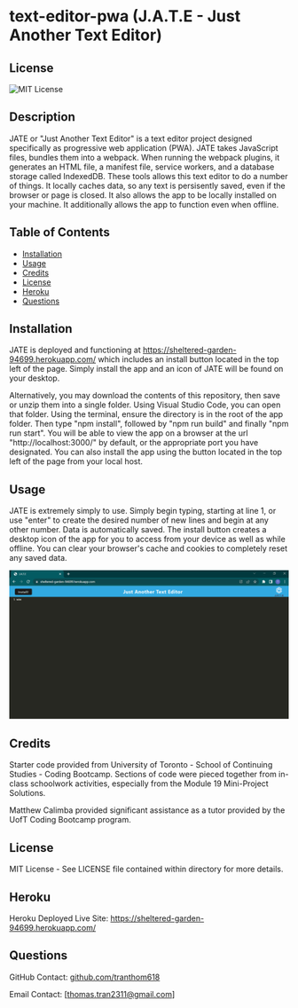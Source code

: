 # text-editor-pwa (J.A.T.E - Just Another Text Editor)

## License

![MIT License](https://img.shields.io/badge/License-MIT-red.svg)

## Description

JATE or "Just Another Text Editor" is a text editor project designed specifically as progressive web application (PWA). JATE takes JavaScript files, bundles them into a webpack. When running the webpack plugins, it generates an HTML file, a manifest file, service workers, and a database storage called IndexedDB. These tools allows this text editor to do a number of things. It locally caches data, so any text is persisently saved, even if the browser or page is closed. It also allows the app to be locally installed on your machine. It additionally allows the app to function even when offline.

## Table of Contents

- [Installation](#installation)
- [Usage](#usage)
- [Credits](#credits)
- [License](#license)
- [Heroku](#heroku)
- [Questions](#questions)

## Installation

JATE is deployed and functioning at https://sheltered-garden-94699.herokuapp.com/ which includes an install button located in the top left of the page. Simply install the app and an icon of JATE will be found on your desktop.

Alternatively, you may download the contents of this repository, then save or unzip them into a single folder. Using Visual Studio Code, you can open that folder. Using the terminal, ensure the directory is in the root of the app folder. Then type "npm install", followed by "npm run build" and finally "npm run start". You will be able to view the app on a browser at the url "http://localhost:3000/" by default, or the appropriate port you have designated. You can also install the app using the button located in the top left of the page from your local host.

## Usage

JATE is extremely simply to use. Simply begin typing, starting at line 1, or use "enter" to create the desired number of new lines and begin at any other number. Data is automatically saved. The install button creates a desktop icon of the app for you to access from your device as well as while offline. You can clear your browser's cache and cookies to completely reset any saved data.

![Preview of JATE](/client/src/images/readme-instructional.png?raw=true "README Instructions")

## Credits

Starter code provided from University of Toronto - School of Continuing Studies - Coding Bootcamp. Sections of code were pieced together from in-class schoolwork activities, especially from the Module 19 Mini-Project Solutions.

Matthew Calimba provided significant assistance as a tutor provided by the UofT Coding Bootcamp program.

## License

MIT License - See LICENSE file contained within directory for more details.

## Heroku

Heroku Deployed Live Site: https://sheltered-garden-94699.herokuapp.com/

## Questions

GitHub Contact: [github.com/tranthom618](https://www.github.com/tranthom618)

Email Contact: [thomas.tran2311@gmail.com]
